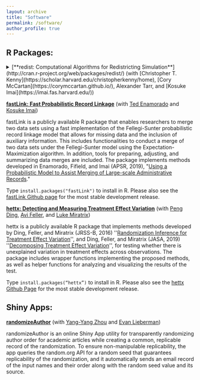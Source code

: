 ```yaml
---
layout: archive
title: "Software"
permalink: /software/
author_profile: true
---
```


## R Packages:

<details>
<summary>[**redist: Computational Algorithms for Redistricting Simulation**](http://cran.r-project.org/web/packages/redist/) (with [Christopher T. Kenny](https://scholar.harvard.edu/christopherkenny/home), [Cory McCartan](https://corymccartan.github.io/), Alexander Tarr, and [Kosuke Imai](https://imai.fas.harvard.edu/))</summary>

redist is a publicly available R package that enables researchers to statistically simulate congressional redistricting plans using Markov chain Monte Carlo and Sequential Monte Carlo techniques. This includes the implementation of substantive constraints in the redistricting process such as geographic compactness and population parity requirements, as well as efficient simulation methods such as simulated tempering algorithms. Tools for analysis such as inverse probability reweighting and plotting functionality are included. The package implements methods found in Fifield, Higgins, Imai, and Tarr (JCGS, 2020), "[Automated Redistricting Simulation Using Markov Chain Monte Carlo](https://imai.fas.harvard.edu/research/files/redist.pdf)," Fifield, Imai, Kawahara, and Kenny (SPP, 2020), “[The Essential Role of Empirical Validation in Legislative Redistricting Simulation](https://imai.fas.harvard.edu/research/files/enumerate.pdf)”, and McCartan and Imai, “[Sequential Monte Carlo for Sampling Balanced and Compact Redistricting Plans](https://imai.fas.harvard.edu/research/files/SMCredist.pdf)“. 

Type `install.packages("redist")` to install in R. Please also see the [redist GitHub page](https://github.com/redistricting/redist) for the most stable development release.

</details>

[**fastLink: Fast Probabilistic Record Linkage**](https://cran.r-project.org/web/packages/fastLink/) (with [Ted Enamorado](https://www.tedenamorado.com/) and [Kosuke Imai](https://imai.fas.harvard.edu/))

fastLink is a publicly available R package that enables researchers to merge two data sets using a fast implementation of the Fellegi-Sunter probabilistic record linkage model that allows for missing data and the inclusion of auxiliary information. This includes functionalities to conduct a merge of two data sets under the Fellegi-Sunter model using the Expectation-Maximization algorithm. In addition, tools for preparing, adjusting, and summarizing data merges are included. The package implements methods developed in Enamorado, Fifield, and Imai (APSR, 2019), "[Using a Probabilistic Model to Assist Merging of Large-scale Administrative Records](https://imai.fas.harvard.edu/research/files/linkage.pdf)."

Type `install.packages("fastLink")` to install in R. Please also see the [fastLink Github page](https://github.com/kosukeimai/fastLink) for the most stable development release.

[**hettx: Detecting and Measuring Treatment Effect Variation**](https://cran.r-project.org/web/packages/hettx/) (with [Peng Ding](https://sites.google.com/site/pengdingpku/), [Avi Feller](https://gsppi.berkeley.edu/avi-feller/), and [Luke Miratrix](https://scholar.harvard.edu/lmiratrix/home))

hettx is a publicly available R package that implements methods developed by Ding, Feller, and Miratrix (JRSS-B, 2016)  ''[Randomization Inference for Treatment Effect Variation](https://rss.onlinelibrary.wiley.com/doi/abs/10.1111/rssb.12124)'',  and Ding, Feller, and Miratrix (JASA, 2019) ''[Decomposing Treatment Effect Variation](https://www.tandfonline.com/doi/abs/10.1080/01621459.2017.1407322?journalCode=uasa20)'',  for testing whether there is unexplained variation in treatment effects across observations. The package includes wrapper functions implementing the proposed methods, as well as helper functions for analyzing and visualizing the results of the test.

Type `install.packages(“hettx”)` to install in R. Please also see the [hettx Github Page](https://github.com/bfifield/hettx) for the most stable development release.

## Shiny Apps:

[**randomizeAuthor**](https://randomizeauthor.shinyapps.io/shiny/) (with [Yang-Yang Zhou](https://www.yangyangzhou.com/) and [Evan Lieberman](https://evanlieberman.org/))

randomizeAuthor is an online Shiny App utility for transparently randomizing author order for academic articles while creating a common, replicable record of the randomization. To ensure non-manipulable replicability, the app queries the random.org API for a random seed that guarantees replicability of the randomization, and it automatically sends an email record of the input names and their order along with the random seed value and its source. 
